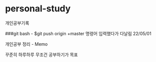 # personal-study
개인공부기록

###git bash - $git push origin +master 명령어 입력했다가 다날림 22/05/01 

개인공부 정리 - Memo

꾸준히 하루하루 무조건 공부하기가 목표 
